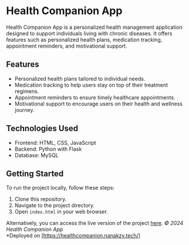 # Health Companion App

Health Companion App is a personalized health management application designed to support individuals living with chronic diseases. It offers features such as personalized health plans, medication tracking, appointment reminders, and motivational support.

## Features

- Personalized health plans tailored to individual needs.
- Medication tracking to help users stay on top of their treatment regimens.
- Appointment reminders to ensure timely healthcare appointments.
- Motivational support to encourage users on their health and wellness journey.

## Technologies Used

- Frontend: HTML, CSS, JavaScript
- Backend: Python with Flask
- Database: MySQL

## Getting Started

To run the project locally, follow these steps:

1. Clone this repository.
2. Navigate to the project directory.
3. Open `index.html` in your web browser.

Alternatively, you can access the live version of the project [here](https://nanakzy.github.io/Health-Companion-App/).
*© 2024 Health Companion App*  
*Deployed on [https://healthcompanion.nanakzy.tech/]

